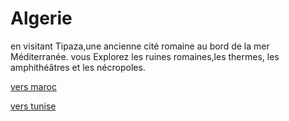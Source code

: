 # Algerie

en visitant Tipaza,une ancienne cité romaine au bord de la mer Méditerranée. vous Explorez les ruines romaines,les thermes, les amphithéâtres et les nécropoles.

[vers maroc](https://github.com/Youssef-NAIM/labyrinthe/blob/main/Maroc.md)

[vers tunise ](https://github.com/Youssef-NAIM/labyrinthe/blob/main/Tunise.md)